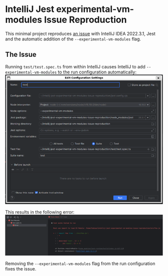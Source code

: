 # IntelliJ Jest experimental-vm-modules Issue Reproduction

This minimal project reproduces [an issue](https://youtrack.jetbrains.com/issue/WEB-52967/Automatically-add-experimental-vm-modules-to-Jest-for-ESM-projects) with IntelliJ IDEA 2022.3.1, Jest and the automatic addition of the `--experimental-vm-modules` flag.

## The Issue
Running `test/test.spec.ts` from within IntelliJ causes IntelliJ to add `--experimental-vm-modules` to the run configuration automatically:
![./images/image1.png](./images/image1.png)

This results in the following error:
![./images/image2.png](./images/image2.png)

Removing the `--experimental-vm-modules` flag from the run configuration fixes the issue.

